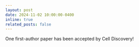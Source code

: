 ```yaml
---
layout: post
date: 2024-11-02 10:00:00-0400
inline: true
related_posts: false
---
```


One first-author paper has been accepted by Cell Discovery!